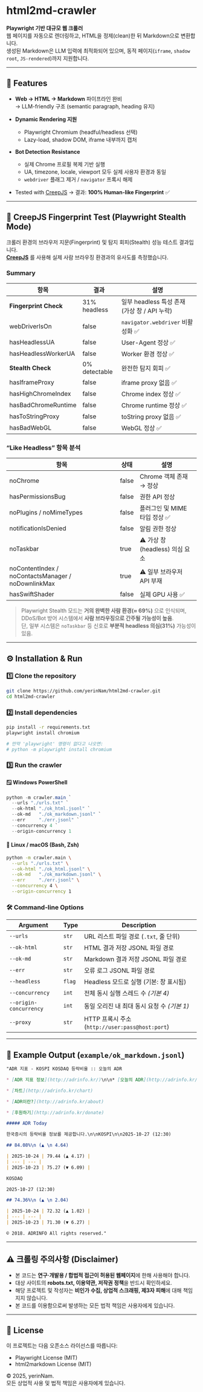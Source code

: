 # html2md-crawler

**Playwright 기반 대규모 웹 크롤러**  
웹 페이지를 자동으로 렌더링하고, HTML을 정제(clean)한 뒤 Markdown으로 변환합니다.  
생성된 Markdown은 LLM 입력에 최적화되어 있으며, 동적 페이지(`iframe`, `shadow root`, `JS-rendered`)까지 지원합니다.

---

## 🚀 Features

- **Web → HTML → Markdown** 파이프라인 완비  
  → LLM-friendly 구조 (semantic paragraph, heading 유지)  
- **Dynamic Rendering 지원**
  - Playwright Chromium (headful/headless 선택)
  - Lazy-load, shadow DOM, iframe 내부까지 캡처  
- **Bot Detection Resistance**
  - 실제 Chrome 프로필 복제 기반 실행
  - UA, timezone, locale, viewport 모두 실제 사용자 환경과 동일
  - `webdriver` 플래그 제거 / `navigator` 프록시 해제  

- Tested with [CreepJS](https://abrahamjuliot.github.io/creepjs/) 
  → 결과: **100% Human-like Fingerprint** ✅  

---

## 🧠 CreepJS Fingerprint Test (Playwright Stealth Mode)

크롤러 환경의 브라우저 지문(Fingerprint) 및 탐지 회피(Stealth) 성능 테스트 결과입니다.  
[**CreepJS**](https://abrahamjuliot.github.io/creepjs/) 를 사용해 실제 사람 브라우징 환경과의 유사도를 측정했습니다.

### Summary

| 항목 | 결과 | 설명 |
|------|------|------|
| **Fingerprint Check** | 31% headless | 일부 headless 특성 존재 (가상 창 / API 누락) |
| webDriverIsOn | false | `navigator.webdriver` 비활성화 ✅ |
| hasHeadlessUA | false | User-Agent 정상 ✅ |
| hasHeadlessWorkerUA | false | Worker 환경 정상 ✅ |
| **Stealth Check** | 0% detectable | 완전한 탐지 회피 ✅ |
| hasIframeProxy | false | iframe proxy 없음 ✅ |
| hasHighChromeIndex | false | Chrome index 정상 ✅ |
| hasBadChromeRuntime | false | Chrome runtime 정상 ✅ |
| hasToStringProxy | false | toString proxy 없음 ✅ |
| hasBadWebGL | false | WebGL 정상 ✅ |


### “Like Headless” 항목 분석

| 항목 | 상태 | 설명 |
|------|------|------|
| noChrome | false | Chrome 객체 존재 → 정상 |
| hasPermissionsBug | false | 권한 API 정상 |
| noPlugins / noMimeTypes | false | 플러그인 및 MIME 타입 정상 ✅ |
| notificationIsDenied | false | 알림 권한 정상 |
| noTaskbar | true | ⚠️ 가상 창(headless) 의심 요소 |
| noContentIndex / noContactsManager / noDownlinkMax | true | ⚠️ 일부 브라우저 API 부재 |
| hasSwiftShader | false | 실제 GPU 사용 ✅ |
> Playwright Stealth 모드는 **거의 완벽한 사람 환경(≈ 69%)** 으로 인식되며,  
> DDoS/Bot 방어 시스템에서 **사람 브라우징으로 간주될 가능성이 높음**.  
> 단, 일부 시스템은 `noTaskbar` 등 신호로 **부분적 headless 의심(31%)** 가능성이 있음.

---

## ⚙️ Installation & Run

### 1️⃣ Clone the repository
```bash
git clone https://github.com/yerinNam/html2md-crawler.git
cd html2md-crawler
```

### 2️⃣ Install dependencies
``` bash
pip install -r requirements.txt
playwright install chromium

# 만약 'playwright' 명령이 없다고 나오면:
# python -m playwright install chromium
```

### 3️⃣ Run the crawler

#### 🪟 Windows PowerShell
```powershell
python -m crawler.main `
  --urls "./urls.txt" `
  --ok-html "./ok_html.jsonl" `
  --ok-md   "./ok_markdown.jsonl" `
  --err     "./err.jsonl" `
  --concurrency 4 `
  --origin-concurrency 1
```

#### 🐧 Linux / macOS (Bash, Zsh)
``` bash
python -m crawler.main \
  --urls "./urls.txt" \
  --ok-html "./ok_html.jsonl" \
  --ok-md   "./ok_markdown.jsonl" \
  --err     "./err.jsonl" \
  --concurrency 4 \
  --origin-concurrency 1
```


### 🛠️ Command-line Options

| Argument | Type | Description |
|-----------|------|-------------|
| `--urls` | `str` | URL 리스트 파일 경로 (`.txt`, 줄 단위) |
| `--ok-html` | `str` | HTML 결과 저장 JSONL 파일 경로 |
| `--ok-md` | `str` | Markdown 결과 저장 JSONL 파일 경로 |
| `--err` | `str` | 오류 로그 JSONL 파일 경로 |
| `--headless` | `flag` | Headless 모드로 실행 (기본: 창 표시됨) |
| `--concurrency` | `int` | 전체 동시 실행 스레드 수 *(기본 4)* |
| `--origin-concurrency` | `int` | 동일 오리진 내 최대 동시 요청 수 *(기본 1)* |
| `--proxy` | `str` | HTTP 프록시 주소 (`http://user:pass@host:port`) |

---

## 🧾 Example Output (`example/ok_markdown.jsonl`)

``` markdown
"ADR 지표 - KOSPI KOSDAQ 등락비율 :: 오늘의 ADR

* [ADR 지표 정보](http://adrinfo.kr/)\n\n* [오늘의 ADR](http://adrinfo.kr/)

* [차트](http://adrinfo.kr/chart)

* [ADR이란?](http://adrinfo.kr/about)

* [후원하기](http://adrinfo.kr/donate)

##### ADR Today

한국증시의 등락비율 정보를 제공합니다.\n\nKOSPI\n\n2025-10-27 (12:30)

## 84.08%\n (▲ \n 4.64)

| 2025-10-24 | 79.44 (▲ 4.17) |
| --- | --- |
| 2025-10-23 | 75.27 (▼ 6.09) |

KOSDAQ

2025-10-27 (12:30)

## 74.36%\n (▲ \n 2.04)

| 2025-10-24 | 72.32 (▲ 1.02) |
| --- | --- |
| 2025-10-23 | 71.30 (▼ 6.27) |

© 2018. ADRINFO All rights reserved."
```
---

## ⚠️ 크롤링 주의사항 (Disclaimer)

- 본 코드는 **연구·개발용 / 합법적 접근이 허용된 웹페이지**에 한해 사용해야 합니다.  
- 대상 사이트의 **robots.txt, 이용약관, 저작권 정책**을 반드시 확인하세요.  
- 해당 프로젝트 및 작성자는 **비인가 수집, 상업적 스크래핑, 제3자 피해**에 대해 책임지지 않습니다.  
- 본 코드를 이용함으로써 발생하는 모든 법적 책임은 사용자에게 있습니다.

---

## 🪪 License

이 프로젝트는 다음 오픈소스 라이선스를 따릅니다:
- Playwright License (MIT)
- html2markdown License (MIT)

© 2025, yerinNam.  
모든 상업적 사용 및 법적 책임은 사용자에게 있습니다.
  
